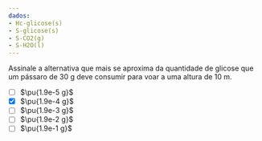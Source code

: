 ```yaml
---
dados: 
- Hc-glicose(s)
- S-glicose(s)
- S-CO2(g)
- S-H2O(l)
---
```


Assinale a alternativa que mais se aproxima da quantidade de glicose que um pássaro de 30 g deve consumir para voar a uma altura de 10 m.

- [ ] $\pu{1.9e-5 g}$
- [x] $\pu{1.9e-4 g}$
- [ ] $\pu{1.9e-3 g}$
- [ ] $\pu{1.9e-2 g}$
- [ ] $\pu{1.9e-1 g}$
